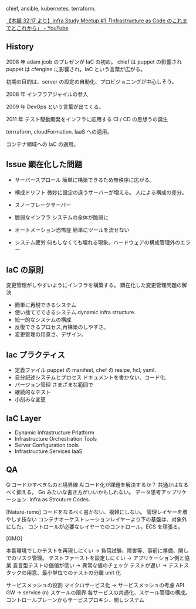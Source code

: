chief, ansible, kubernetes, terraform.

[【本編 32:17 より】Infra Study Meetup #1「Infrastructure as Code のこれまでとこれから」 - YouTube](https://www.youtube.com/watch?v=_bLzgd_UlbU)

## History<!--{{{-->

2008 年 adam jcob のプレゼンが IaC の初め。 chief は puppet の影響され puppet は cfengine に影響され。IaC という言葉が広がる。

初期の目的は、server の設定の自動化、プロビジョニングが中心しそう。

2008 年 インフラアジャイルの参入

2009 年 DevOps という言葉が出てくる。

2011 年 テスト駆動開発をインフラに応用する CI / CD の思想うの誕生

terrraform, cloudFormation. IaaS への適用。

コンテナ領域への IaC の適用。

<!--}}}-->

## Issue 顕在化した問題<!--{{{-->

- サーバースプロール
  簡単に構築できるため無秩序に広がる。

- 構成ドリフト
  微妙に設定の違うサーバーが増える。
  人による構成の差分。

- スノーフレークサーバー
- 脆弱なインフラ
  システムの全体が脆弱に
- オートメーション恐怖症
  簡単にツールを流せない

- システム疲労
  何もしなくても壊れる現象。ハードウェアの構成管理外のエラー

<!--}}}-->

## IaC の原則<!--{{{-->

変更管理がしやすいようにインフラを構築する。
顕在化した変更管理問題の解決

- 簡単に再現できるシステム
- 使い捨てでできるシステム dynamic infra structure.
- 統一的なシステムの構成
- 反復できるプロセス,再構築のしやすさ。
- 変更管理の用意さ、デザイン。

<!--}}}-->

## Iac プラクティス<!--{{{-->

- 定義ファイル puppet の manifest, chef の resipe, hcl, yaml.
- 自分記述システムとプロセス ドキュメントを書かない、コード化.
- バージョン管理 さまざまな範囲で
- 継続的なテスト
- 小刻みな変更

<!--}}}-->

## IaC Layer<!--{{{-->

- Dynamic Infrastructure Prlatform
- Infrastructure Orchestration Tools
- Server Configuration tools
- Infrastructure Services IaaS

<!--}}}-->

## QA

Q:コードかすべきものと境界線 A:コード化が課題を解決するか？
共通かはなるべく抑える。 Go みたいな書き方がいいかもしれない。
データ思考アップリケーション.
Infra as Strcuture Codes.

[Nature-remo]
コードをなるべく書かない、複雑にしない。
管理レイヤーを増やしす技ない
コンテナオーケストレーションレイヤーより下の基盤は、対象外にした。
コントロールが必要なレイヤーでのコントロール。ECS を頑張る。

[GMO]

本番環境でしかテストを再現しにくい -> 負荷試験、障害等、事前に準備、関しでのリスク管理。
テストファーストを設定しにくい -> アプリケーション側と協業
宣言型テストの価値が低い -> 異常な値のチェック
テストが遅い -> テストスタックの用意、最小単位でのテストの分離 unit 化

サービスメッシュの役割
マイクロサービス化 -> サービスメッシュの考慮 API GW -> service (n) スケールの限界
各サービスの共通化、スケール管理の構成。
コントロールプレーンからサービスプロキシ、関しシステム
